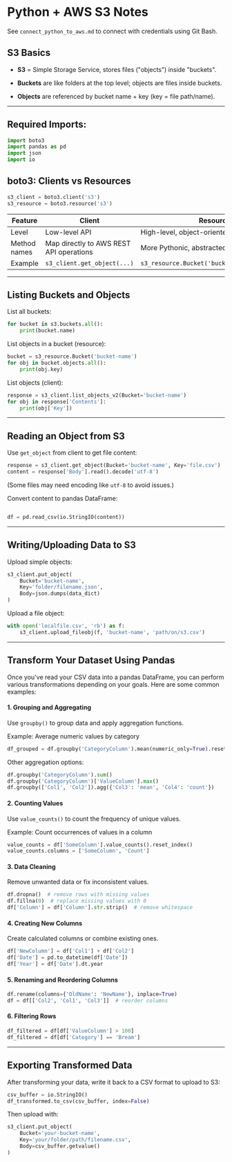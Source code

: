 # Python + AWS S3 Notes

See `connect_python_to_aws.md` to connect with credentials using Git Bash.

## S3 Basics
- **S3** = Simple Storage Service, stores files ("objects") inside "buckets".

- **Buckets** are like folders at the top level; objects are files inside buckets.

- **Objects** are referenced by bucket name + key (key = file path/name).

---
## Required Imports:
``` python
import boto3
import pandas as pd
import json
import io
```
## boto3: Clients vs Resources

``` python
s3_client = boto3.client('s3')
s3_resource = boto3.resource('s3')
```
| Feature       | Client                                   | Resource                            |
|---------------|------------------------------------------|-----------------------------------|
| Level         | Low-level API                            | High-level, object-oriented       |
| Method names  | Map directly to AWS REST API operations | More Pythonic, abstracted methods |
| Example       | `s3_client.get_object(...)`              | `s3_resource.Bucket('bucket').objects.all()` |

---

## Listing Buckets and Objects
List all buckets:

``` python
for bucket in s3.buckets.all():
    print(bucket.name)
```

List objects in a bucket (resource):
``` python
bucket = s3_resource.Bucket('bucket-name')
for obj in bucket.objects.all():
    print(obj.key)
```

List objects (client):
``` python
response = s3_client.list_objects_v2(Bucket='bucket-name')
for obj in response['Contents']:
    print(obj['Key'])
```
---

## Reading an Object from S3
Use `get_object` from client to get file content:
```python
response = s3_client.get_object(Bucket='bucket-name', Key='file.csv')
content = response['Body'].read().decode('utf-8')
```

(Some files may need encoding like `utf-8` to avoid issues.)

Convert content to pandas DataFrame:
``` python

df = pd.read_csv(io.StringIO(content))
```

---
## Writing/Uploading Data to S3
Upload simple objects:

``` python
s3_client.put_object(
    Bucket='bucket-name',
    Key='folder/filename.json',
    Body=json.dumps(data_dict)
)
```

Upload a file object:
```python
with open('localfile.csv', 'rb') as f:
    s3_client.upload_fileobj(f, 'bucket-name', 'path/on/s3.csv')
```

---
## Transform Your Dataset Using Pandas
Once you've read your CSV data into a pandas DataFrame, you can perform various transformations depending on your goals. Here are some common examples:


#### 1. Grouping and Aggregating

Use `groupby()` to group data and apply aggregation functions.

Example: Average numeric values by category

```python
df_grouped = df.groupby('CategoryColumn').mean(numeric_only=True).reset_index()
```
Other aggregation options:

```python
df.groupby('CategoryColumn').sum()
df.groupby('CategoryColumn')['ValueColumn'].max()
df.groupby(['Col1', 'Col2']).agg({'Col3': 'mean', 'Col4': 'count'})
```

#### 2. Counting Values
Use `value_counts()` to count the frequency of unique values.

Example: Count occurrences of values in a column

```python
value_counts = df['SomeColumn'].value_counts().reset_index()
value_counts.columns = ['SomeColumn', 'Count']
```

#### 3. Data Cleaning
Remove unwanted data or fix inconsistent values.

```python
df.dropna()  # remove rows with missing values
df.fillna(0)  # replace missing values with 0
df['Column'] = df['Column'].str.strip()  # remove whitespace
```

#### 4. Creating New Columns
Create calculated columns or combine existing ones.

```python
df['NewColumn'] = df['Col1'] + df['Col2']
df['Date'] = pd.to_datetime(df['Date'])
df['Year'] = df['Date'].dt.year
```

#### 5. Renaming and Reordering Columns
```python
df.rename(columns={'OldName': 'NewName'}, inplace=True)
df = df[['Col2', 'Col1', 'Col3']]  # reorder columns
```

#### 6. Filtering Rows
```python
df_filtered = df[df['ValueColumn'] > 100]
df_filtered = df[df['Category'] == 'Bream']
``` 
---

## Exporting Transformed Data
After transforming your data, write it back to a CSV format to upload to S3:

``` python
csv_buffer = io.StringIO()
df_transformed.to_csv(csv_buffer, index=False)
```
Then upload with:

```python
s3_client.put_object(
    Bucket='your-bucket-name',
    Key='your/folder/path/filename.csv',
    Body=csv_buffer.getvalue()
)
```